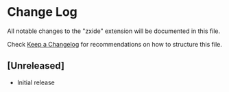# Change Log

All notable changes to the "zxide" extension will be documented in this file.

Check [Keep a Changelog](http://keepachangelog.com/) for recommendations on how to structure this file.

## [Unreleased]

- Initial release